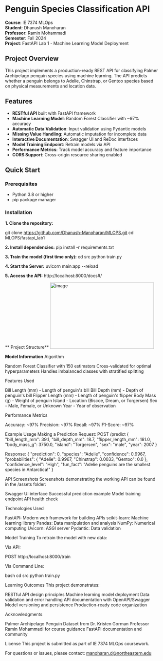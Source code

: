 #  Penguin Species Classification API

**Course**: IE 7374 MLOps  
**Student**: Dhanush Manoharan  
**Professor**: Ramin Mohammadi  
**Semester**: Fall 2024  
**Project**: FastAPI Lab 1 - Machine Learning Model Deployment

##  Project Overview

This project implements a production-ready REST API for classifying Palmer Archipelago penguin species using machine learning. The API predicts whether a penguin belongs to Adelie, Chinstrap, or Gentoo species based on physical measurements and location data.

##  Features

- **RESTful API** built with FastAPI framework
- **Machine Learning Model**: Random Forest Classifier with ~97% accuracy
- **Automatic Data Validation**: Input validation using Pydantic models
- **Missing Value Handling**: Automatic imputation for incomplete data
- **Interactive Documentation**: Swagger UI and ReDoc interfaces
- **Model Training Endpoint**: Retrain models via API
- **Performance Metrics**: Track model accuracy and feature importance
- **CORS Support**: Cross-origin resource sharing enabled

##  Quick Start

### Prerequisites
- Python 3.8 or higher
- pip package manager

### Installation

**1. Clone the repository:**

git clone https://github.com/Dhanush-Manoharan/MLOPS.git
cd MLOPS/fastapi_lab1 


**2. Install dependencies:**
  pip install -r requirements.txt

**3. Train the model (first time only):**
  cd src
  python train.py

**4. Start the Server:**
  uvicorn main:app --reload

**5. Access the API:**
    http://localhost:8000/docs#/

   
** Project Structure**
<img width="341" height="217" alt="image" src="https://github.com/user-attachments/assets/7aa98c45-3aa1-461b-9ee5-6657f815b9d4" />

**Model Information**
Algorithm

Random Forest Classifier with 150 estimators
Cross-validated for optimal hyperparameters
Handles imbalanced classes with stratified splitting

Features Used

Bill Length (mm) - Length of penguin's bill
Bill Depth (mm) - Depth of penguin's bill
Flipper Length (mm) - Length of penguin's flipper
Body Mass (g) - Weight of penguin
Island - Location (Biscoe, Dream, or Torgersen)
Sex - Male, Female, or Unknown
Year - Year of observation

Performance Metrics

Accuracy: ~97%
Precision: ~97%
Recall: ~97%
F1-Score: ~97%

Example Usage
Making a Prediction
Request:
POST /predict
{
  "bill_length_mm": 39.1,
  "bill_depth_mm": 18.7,
  "flipper_length_mm": 181.0,
  "body_mass_g": 3750.0,
  "island": "Torgersen",
  "sex": "male",
  "year": 2007
}

Response:
{
  "prediction": 0,
  "species": "Adelie",
  "confidence": 0.9967,
  "probabilities": {
    "Adelie": 0.9967,
    "Chinstrap": 0.0033,
    "Gentoo": 0.0
  },
  "confidence_level": "High",
  "fun_fact": "Adelie penguins are the smallest species in Antarctica!"
}

API Screenshots
Screenshots demonstrating the working API can be found in the /assets folder:

Swagger UI interface
Successful prediction example
Model training endpoint
API health check

 Technologies Used

FastAPI: Modern web framework for building APIs
scikit-learn: Machine learning library
Pandas: Data manipulation and analysis
NumPy: Numerical computing
Uvicorn: ASGI server
Pydantic: Data validation

 Model Training
To retrain the model with new data:

Via API:

   POST http://localhost:8000/train

Via Command Line:

bash   cd src
   python train.py

 Learning Outcomes
This project demonstrates:

RESTful API design principles
Machine learning model deployment
Data validation and error handling
API documentation with OpenAPI/Swagger
Model versioning and persistence
Production-ready code organization

 Acknowledgments

Palmer Archipelago Penguin Dataset from Dr. Kristen Gorman
Professor Ramin Mohammadi for course guidance
FastAPI documentation and community

 License
This project is submitted as part of IE 7374 MLOps coursework.


For questions or issues, please contact: manoharan.d@northeastern.edu

